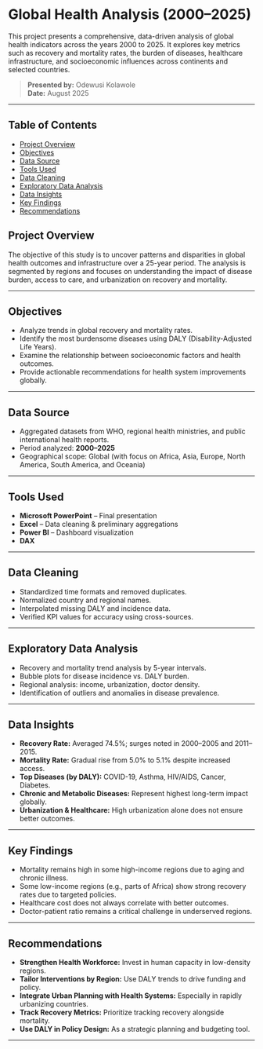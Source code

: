 #  Global Health Analysis (2000–2025)

This project presents a comprehensive, data-driven analysis of global health indicators across the years 2000 to 2025. It explores key metrics such as recovery and mortality rates, the burden of diseases, healthcare infrastructure, and socioeconomic influences across continents and selected countries.

> **Presented by:** Odewusi Kolawole  
> **Date:** August 2025

---

## Table of Contents
- [Project Overview](#project-overview)
- [Objectives](#objectives)
- [Data Source](#data-source)
- [Tools Used](#tools-used)
- [Data Cleaning](#data-cleaning)
- [Exploratory Data Analysis](#exploratory-data-analysis)
- [Data Insights](#data-insights)
- [Key Findings](#key-findings)
- [Recommendations](#recommendations)

##  Project Overview

The objective of this study is to uncover patterns and disparities in global health outcomes and infrastructure over a 25-year period. The analysis is segmented by regions and focuses on understanding the impact of disease burden, access to care, and urbanization on recovery and mortality.

---

##  Objectives

- Analyze trends in global recovery and mortality rates.
- Identify the most burdensome diseases using DALY (Disability-Adjusted Life Years).
- Examine the relationship between socioeconomic factors and health outcomes.
- Provide actionable recommendations for health system improvements globally.

---

##  Data Source

- Aggregated datasets from WHO, regional health ministries, and public international health reports.
- Period analyzed: **2000–2025**
- Geographical scope: Global (with focus on Africa, Asia, Europe, North America, South America, and Oceania)

---

##  Tools Used

- **Microsoft PowerPoint** – Final presentation
- **Excel** – Data cleaning & preliminary aggregations
- **Power BI** – Dashboard visualization
- **DAX**

---

##  Data Cleaning

- Standardized time formats and removed duplicates.
- Normalized country and regional names.
- Interpolated missing DALY and incidence data.
- Verified KPI values for accuracy using cross-sources.

---

##  Exploratory Data Analysis

- Recovery and mortality trend analysis by 5-year intervals.
- Bubble plots for disease incidence vs. DALY burden.
- Regional analysis: income, urbanization, doctor density.
- Identification of outliers and anomalies in disease prevalence.

---

##  Data Insights

- **Recovery Rate:** Averaged 74.5%; surges noted in 2000–2005 and 2011–2015.
- **Mortality Rate:** Gradual rise from 5.0% to 5.1% despite increased access.
- **Top Diseases (by DALY):** COVID-19, Asthma, HIV/AIDS, Cancer, Diabetes.
- **Chronic and Metabolic Diseases:** Represent highest long-term impact globally.
- **Urbanization & Healthcare:** High urbanization alone does not ensure better outcomes.

---

##  Key Findings

- Mortality remains high in some high-income regions due to aging and chronic illness.
- Some low-income regions (e.g., parts of Africa) show strong recovery rates due to targeted policies.
- Healthcare cost does not always correlate with better outcomes.
- Doctor-patient ratio remains a critical challenge in underserved regions.

---

##  Recommendations

- **Strengthen Health Workforce:** Invest in human capacity in low-density regions.
- **Tailor Interventions by Region:** Use DALY trends to drive funding and policy.
- **Integrate Urban Planning with Health Systems:** Especially in rapidly urbanizing countries.
- **Track Recovery Metrics:** Prioritize tracking recovery alongside mortality.
- **Use DALY in Policy Design:** As a strategic planning and budgeting tool.


--- 
